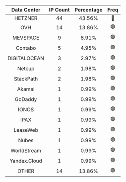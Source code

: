 | Data Center | IP Count | Percentage | Freq |
|:------------:|:--------:|:-----------:|:-----:|
| HETZNER | 44 | 43.56% | 🔴 |
| OVH | 14 | 13.86% | 🟢 |
| MEVSPACE | 9 | 8.91% | 🟢 |
| Contabo | 5 | 4.95% | 🟢 |
| DIGITALOCEAN | 3 | 2.97% | 🟢 |
| Netcup | 2 | 1.98% | 🟢 |
| StackPath | 2 | 1.98% | 🟢 |
| Akamai | 1 | 0.99% | 🟢 |
| GoDaddy | 1 | 0.99% | 🟢 |
| IONOS | 1 | 0.99% | 🟢 |
| IPAX | 1 | 0.99% | 🟢 |
| LeaseWeb | 1 | 0.99% | 🟢 |
| Nubes | 1 | 0.99% | 🟢 |
| WorldStream | 1 | 0.99% | 🟢 |
| Yandex.Cloud | 1 | 0.99% | 🟢 |
| OTHER | 14 | 13.86% | 🟢 |